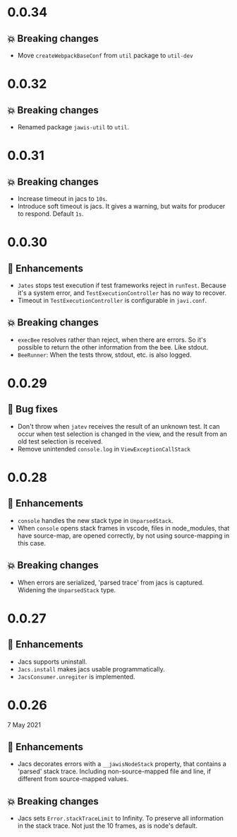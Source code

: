 # 0.0.34

## :boom: Breaking changes

- Move `createWebpackBaseConf` from `util` package to `util-dev`

# 0.0.32

## :boom: Breaking changes

- Renamed package `jawis-util` to `util`.

# 0.0.31

## :boom: Breaking changes

- Increase timeout in jacs to `10s`.
- Introduce soft timeout is jacs. It gives a warning, but waits for producer to
  respond. Default `1s`.

# 0.0.30

## :tada: Enhancements

- `Jates` stops test execution if test frameworks reject in `runTest`. Because
  it's a system error, and `TestExecutionController` has no way to recover.
- Timeout in `TestExecutionController` is configurable in `javi.conf`.

## :boom: Breaking changes

- `execBee` resolves rather than reject, when there are errors. So it's possible
  to return the other information from the bee. Like stdout.
- `BeeRunner`: When the tests throw, stdout, etc. is also logged.

# 0.0.29

## :bug: Bug fixes

- Don't throw when `jatev` receives the result of an unknown test. It can occur
  when test selection is changed in the view, and the result from an old test
  selection is received.
- Remove unintended `console.log` in `ViewExceptionCallStack`

# 0.0.28

## :tada: Enhancements

- `console` handles the new stack type in `UnparsedStack`.
- When `console` opens stack frames in vscode, files in node_modules, that have
  source-map, are opened correctly, by not using source-mapping in this case.

## :boom: Breaking changes

- When errors are serialized, 'parsed trace' from jacs is captured. Widening the
  `UnparsedStack` type.

# 0.0.27

## :tada: Enhancements

- Jacs supports uninstall.
- `Jacs.install` makes jacs usable programmatically.
- `JacsConsumer.unregiter` is implemented.

# 0.0.26

7 May 2021

## :tada: Enhancements

- Jacs decorates errors with a `__jawisNodeStack` property, that contains a
  'parsed' stack trace. Including non-source-mapped file and line, if different
  from source-mapped values.

## :boom: Breaking changes

- Jacs sets `Error.stackTraceLimit` to Infinity. To preserve all information in
  the stack trace. Not just the 10 frames, as is node's default.
